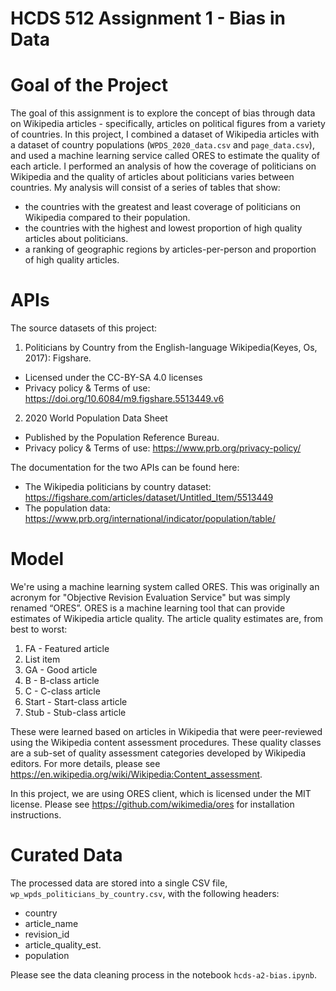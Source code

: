# HCDS 512 Assignment 1 - Bias in Data

# Goal of the Project
The goal of this assignment is to explore the concept of bias through data on Wikipedia articles - specifically, articles on political figures from a variety of countries. In this project, I combined a dataset of Wikipedia articles with a dataset of country populations (`WPDS_2020_data.csv` and `page_data.csv`), and used a machine learning service called ORES to estimate the quality of each article. I performed an analysis of how the coverage of politicians on Wikipedia and the quality of articles about politicians varies between countries. My analysis will consist of a series of tables that show:
*  the countries with the greatest and least coverage of politicians on Wikipedia compared to their population.
*  the countries with the highest and lowest proportion of high quality articles about politicians.
*  a ranking of geographic regions by articles-per-person and proportion of high quality articles.


# APIs
The source datasets of this project:
1.  Politicians by Country from the English-language Wikipedia(Keyes, Os, 2017):  Figshare.  
*  Licensed under the CC-BY-SA 4.0 licenses
*  Privacy policy & Terms of use: https://doi.org/10.6084/m9.figshare.5513449.v6 

2.  2020 World Population Data Sheet
*  Published by the Population Reference Bureau.
*  Privacy policy & Terms of use: https://www.prb.org/privacy-policy/

The documentation for the two APIs can be found here:
* The Wikipedia politicians by country dataset: https://figshare.com/articles/dataset/Untitled_Item/5513449
* The population data: https://www.prb.org/international/indicator/population/table/

# Model
We're using a machine learning system called ORES. This was originally an acronym for "Objective Revision Evaluation Service" but was simply renamed “ORES”. ORES is a machine learning tool that can provide estimates of Wikipedia article quality. The article quality estimates are, from best to worst:
1.   FA - Featured article
2.   List item
3.   GA - Good article
4.   B - B-class article
5.   C - C-class article
6.   Start - Start-class article
7.   Stub - Stub-class article

These were learned based on articles in Wikipedia that were peer-reviewed using the Wikipedia content assessment procedures. These quality classes are a sub-set of quality assessment categories developed by Wikipedia editors. For more details, please see https://en.wikipedia.org/wiki/Wikipedia:Content_assessment.

In this project, we are using ORES client, which is licensed under the MIT license. Please see https://github.com/wikimedia/ores for installation instructions.


# Curated Data

The processed data are stored into a single CSV file, `wp_wpds_politicians_by_country.csv`, with the following headers:
*  country
*  article_name
*  revision_id
*  article_quality_est.
*  population

Please see the data cleaning process in the notebook `hcds-a2-bias.ipynb`.


